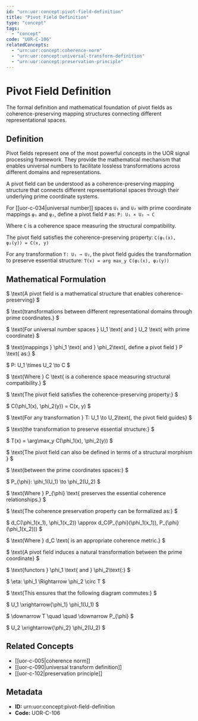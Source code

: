 ```yaml
---
id: "urn:uor:concept:pivot-field-definition"
title: "Pivot Field Definition"
type: "concept"
tags:
  - "concept"
code: "UOR-C-106"
relatedConcepts:
  - "urn:uor:concept:coherence-norm"
  - "urn:uor:concept:universal-transform-definition"
  - "urn:uor:concept:preservation-principle"
---
```


# Pivot Field Definition

The formal definition and mathematical foundation of pivot fields as coherence-preserving mapping structures connecting different representational spaces.

## Definition

Pivot fields represent one of the most powerful concepts in the UOR signal processing framework. They provide the mathematical mechanism that enables universal numbers to facilitate lossless transformations across different domains and representations.

A pivot field can be understood as a coherence-preserving mapping structure that connects different representational spaces through their underlying prime coordinate systems.

For [[uor-c-034|universal number]] spaces `U₁` and `U₂` with prime coordinate mappings `φ₁` and `φ₂`, define a pivot field `P` as: `P: U₁ × U₂ → C`

Where `C` is a coherence space measuring the structural compatibility.

The pivot field satisfies the coherence-preserving property: `C(φ₁(x), φ₂(y)) = C(x, y)`

For any transformation `T: U₁ → U₂`, the pivot field guides the transformation to preserve essential structure: `T(x) = arg max_y C(φ₁(x), φ₂(y))`

## Mathematical Formulation

$
\text{A pivot field is a mathematical structure that enables coherence-preserving}
$

$
\text{transformations between different representational domains through prime coordinates.}
$

$
\text{For universal number spaces } U_1 \text{ and } U_2 \text{ with prime coordinate}
$

$
\text{mappings } \phi_1 \text{ and } \phi_2\text{, define a pivot field } P \text{ as:}
$

$
P: U_1 \times U_2 \to C
$

$
\text{Where } C \text{ is a coherence space measuring structural compatibility.}
$

$
\text{The pivot field satisfies the coherence-preserving property:}
$

$
C(\phi_1(x), \phi_2(y)) = C(x, y)
$

$
\text{For any transformation } T: U_1 \to U_2\text{, the pivot field guides}
$

$
\text{the transformation to preserve essential structure:}
$

$
T(x) = \arg\max_y C(\phi_1(x), \phi_2(y))
$

$
\text{The pivot field can also be defined in terms of a structural morphism }
$

$
\text{between the prime coordinates spaces:}
$

$
P_{\phi}: \phi_1(U_1) \to \phi_2(U_2)
$

$
\text{Where } P_{\phi} \text{ preserves the essential coherence relationships.}
$

$
\text{The coherence preservation property can be formalized as:}
$

$
d_C(\phi_1(x_1), \phi_1(x_2)) \approx d_C(P_{\phi}(\phi_1(x_1)), P_{\phi}(\phi_1(x_2)))
$

$
\text{Where } d_C \text{ is an appropriate coherence metric.}
$

$
\text{A pivot field induces a natural transformation between the prime coordinate}
$

$
\text{functors } \phi_1 \text{ and } \phi_2\text{:}
$

$
\eta: \phi_1 \Rightarrow \phi_2 \circ T
$

$
\text{This ensures that the following diagram commutes:}
$

$
U_1 \xrightarrow{\phi_1} \phi_1(U_1)
$

$
\downarrow T \quad \quad \downarrow P_{\phi}
$

$
U_2 \xrightarrow{\phi_2} \phi_2(U_2)
$

## Related Concepts

- [[uor-c-005|coherence norm]]
- [[uor-c-090|universal transform definition]]
- [[uor-c-102|preservation principle]]

## Metadata

- **ID:** urn:uor:concept:pivot-field-definition
- **Code:** UOR-C-106
